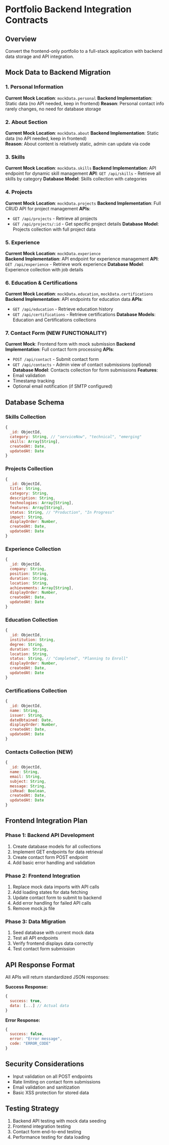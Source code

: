 # Portfolio Backend Integration Contracts

## Overview
Convert the frontend-only portfolio to a full-stack application with backend data storage and API integration.

## Mock Data to Backend Migration

### 1. Personal Information
**Current Mock Location**: `mockData.personal`
**Backend Implementation**: Static data (no API needed, keep in frontend)
**Reason**: Personal contact info rarely changes, no need for database storage

### 2. About Section
**Current Mock Location**: `mockData.about`
**Backend Implementation**: Static data (no API needed, keep in frontend)  
**Reason**: About content is relatively static, admin can update via code

### 3. Skills
**Current Mock Location**: `mockData.skills`
**Backend Implementation**: API endpoint for dynamic skill management
**API**: `GET /api/skills` - Retrieve all skills by category
**Database Model**: Skills collection with categories

### 4. Projects  
**Current Mock Location**: `mockData.projects`
**Backend Implementation**: Full CRUD API for project management
**APIs**: 
- `GET /api/projects` - Retrieve all projects
- `GET /api/projects/:id` - Get specific project details
**Database Model**: Projects collection with full project data

### 5. Experience
**Current Mock Location**: `mockData.experience`  
**Backend Implementation**: API endpoint for experience management
**API**: `GET /api/experience` - Retrieve work experience
**Database Model**: Experience collection with job details

### 6. Education & Certifications
**Current Mock Location**: `mockData.education`, `mockData.certifications`
**Backend Implementation**: API endpoints for education data
**APIs**: 
- `GET /api/education` - Retrieve education history
- `GET /api/certifications` - Retrieve certifications
**Database Models**: Education and Certifications collections

### 7. Contact Form (NEW FUNCTIONALITY)
**Current Mock**: Frontend form with mock submission
**Backend Implementation**: Full contact form processing
**APIs**:
- `POST /api/contact` - Submit contact form
- `GET /api/contacts` - Admin view of contact submissions (optional)
**Database Model**: Contacts collection for form submissions
**Features**:
- Email validation
- Timestamp tracking
- Optional email notification (if SMTP configured)

## Database Schema

### Skills Collection
```javascript
{
  _id: ObjectId,
  category: String, // "serviceNow", "technical", "emerging"  
  skills: Array[String],
  createdAt: Date,
  updatedAt: Date
}
```

### Projects Collection  
```javascript
{
  _id: ObjectId,
  title: String,
  category: String,
  description: String,
  technologies: Array[String],
  features: Array[String], 
  status: String, // "Production", "In Progress"
  impact: String,
  displayOrder: Number,
  createdAt: Date,
  updatedAt: Date
}
```

### Experience Collection
```javascript
{
  _id: ObjectId,
  company: String,
  position: String,
  duration: String,
  location: String,
  achievements: Array[String],
  displayOrder: Number,
  createdAt: Date,
  updatedAt: Date  
}
```

### Education Collection
```javascript
{
  _id: ObjectId,
  institution: String,
  degree: String,
  duration: String,
  location: String,
  status: String, // "Completed", "Planning to Enroll"
  displayOrder: Number,
  createdAt: Date,
  updatedAt: Date
}
```

### Certifications Collection
```javascript
{
  _id: ObjectId,
  name: String,
  issuer: String,
  dateObtained: Date,
  displayOrder: Number,
  createdAt: Date,
  updatedAt: Date
}
```

### Contacts Collection (NEW)
```javascript
{
  _id: ObjectId,
  name: String,
  email: String,
  subject: String,
  message: String,
  isRead: Boolean,
  createdAt: Date,
  updatedAt: Date
}
```

## Frontend Integration Plan

### Phase 1: Backend API Development
1. Create database models for all collections
2. Implement GET endpoints for data retrieval
3. Create contact form POST endpoint
4. Add basic error handling and validation

### Phase 2: Frontend Integration
1. Replace mock data imports with API calls
2. Add loading states for data fetching
3. Update contact form to submit to backend
4. Add error handling for failed API calls
5. Remove mock.js file

### Phase 3: Data Migration
1. Seed database with current mock data
2. Test all API endpoints
3. Verify frontend displays data correctly
4. Test contact form submission

## API Response Format
All APIs will return standardized JSON responses:

**Success Response:**
```javascript
{
  success: true,
  data: [...] // Actual data
}
```

**Error Response:**  
```javascript
{
  success: false,
  error: "Error message",
  code: "ERROR_CODE"
}
```

## Security Considerations
- Input validation on all POST endpoints
- Rate limiting on contact form submissions
- Email validation and sanitization
- Basic XSS protection for stored data

## Testing Strategy
1. Backend API testing with mock data seeding
2. Frontend integration testing
3. Contact form end-to-end testing
4. Performance testing for data loading
